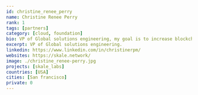 ```yaml
---
id: christine_renee_perry
name: Christine Renee Perry
rank: 1
tags: [partners]
category: [cloud, foundation]
bio: VP of Global solutions engineering, my goal is to increase blockchain usability, through scalability solutions that aim to simplify the integration of blockchain into real world applications.
excerpt: VP of Global solutions engineering.
linkedin: https://www.linkedin.com/in/christinerpm/
websites: https://skale.network/
image: ./christine_renee-perry.jpg
projects: [skale_labs]
countries: [USA]
cities: [San francisco]
private: 0
---
```

